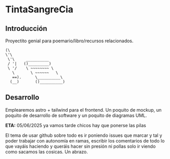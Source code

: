 # TintaSangreCia

## Introducción

Proyectito genial para poemario/libro/recursos relacionados.

```
(\ 
\'\ 
 \'\     __________  
 / '|   ()_________)
 \ '/    \ ~~~~~~~~ \
   \       \ ~~~~~~   \
   ==).      \__________\
  (__)       ()__________)
```

## Desarrollo

Emplearemos astro + tailwind para el frontend. Un poquito de mockup, un poquito de desarrollo de software y un poquito de diagramas UML.

**ETA:** 05/06/2025 ya vamos tarde chicos hay que ponerse las pilas

El tema de usar github sobre todo es ir poniendo issues que marcar y tal y poder trabajar con autonomía en ramas, escribir los comentarios de todo lo que vayáis haciendo y queráis hacer sin presión ni pollas solo ir viendo como sacamos las cosicas. Un abrazo.


